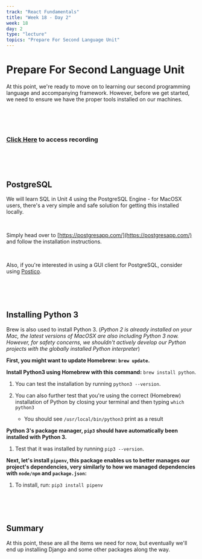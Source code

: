 ```yaml
---
track: "React Fundamentals"
title: "Week 18 - Day 2"
week: 18
day: 2
type: "lecture"
topics: "Prepare For Second Language Unit"
---
```



# Prepare For Second Language Unit

At this point, we're ready to move on to learning our second programming language and accompanying framework. However, before we get started, we need to ensure we have the proper tools installed on our machines.


<br>
<br>
<br>

### [Click Here](https://generalassembly.zoom.us/rec/share/oEYwr6vWDCumFqhS8PFUekF9MXBKFQHUuN4JHhXuLDjibLvr3AsrfTJxvqV0XXc_.oKqKmqHm9iPl1k_M?startTime=1623813642000) to access recording

<br>
<br>
<br>



## PostgreSQL
<!-- 

Install the **PostgreSQL** database management system (DBMS) using Homebrew with this command:

```shell
brew install postgresql
```

After Postgres is installed run this command:

```shell
brew services start postgresql
```
 
Followed by this command to test the install by creating a new database named the same as the current system user:
 
```shell
createdb
``` 
-->

We will learn SQL in Unit 4 using the PostgreSQL Engine - for MacOSX users, there's a very simple and safe solution for getting this installed locally.

<br>

Simply head over to [https://postgresapp.com/](https://postgresapp.com/) and follow the installation instructions.

<br>

Also, if you're interested in using a GUI client for PostgreSQL, consider using [Postico](https://eggerapps.at/postico/).

<br>
<br>
<br>






## Installing Python 3

<!-- 
> Note: Due to time constraints and for simplicity, we will not be using Python "virtual environments" during SEI.  If you are familiar with using virtual environments, you may continue to use them.  If you decide to continue to develop using Python beyond SEI, your next step would be to learn about using virtual environments. -->

Brew is also used to install Python 3. (_Python 2 is already installed on your Mac, the latest versions of MacOSX are also including Python 3 now. However, for safety concerns, we shouldn't actively develop our Python projects with the globally installed Python interpreter_)

**First, you might want to update Homebrew: `brew update`.**

**Install Python3 using Homebrew with this command:** `brew install python`. 

1. You can test the installation by running `python3 --version`.

2. You can also further test that you're using the correct (Homebrew) installation of Python by closing your terminal and then typing `which python3`

    - You should see `/usr/local/bin/python3` print as a result


**Python 3's package manager, `pip3` should have automatically been installed with Python 3.**

1. Test that it was installed by running `pip3 --version`.

**Next, let's install `pipenv`, this package enables us to better manages our project's dependencies, very similarly to how we managed dependencies with `node/npm` and `package.json`:**

1. To install, run: `pip3 install pipenv`



<br>
<br>
<br>


## Summary

At this point, these are all the items we need for now, but eventually we'll end up installing Django and some other packages along the way.

